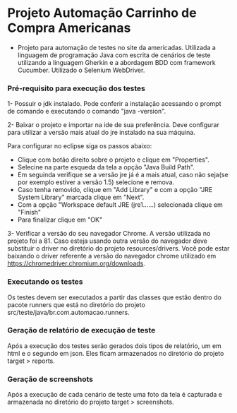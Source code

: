 # Projeto Automação Carrinho de Compra Americanas

- Projeto para automação de testes no site da americadas. Utilizada a linguagem de programação Java com escrita de cenários de teste utilizando a linguagem Gherkin e a abordagem BDD com framework Cucumber. Utilizado o Selenium WebDriver. 

### Pré-requisito para execução dos testes

1- Possuir o jdk instalado. Pode conferir a instalação acessando o prompt de comando e executando o comando "java -version".

2- Baixar o projeto e importar na ide de sua preferência. Deve configurar para utilizar a versão mais atual do jre instalado na sua máquina.

Para configurar no eclipse siga os passos abaixo:
  - Clique com botão direito sobre o projeto e clique em "Properties".
  - Selecine na parte esqueda da tela a opção "Java Build Path".
  - Em seguinda verifique se a versão jre já é a mais atual, caso não seja(se por exemplo estiver a versão 1.5) selecione e remova.
  - Caso tenha removido, clique em "Add Library" e com a opção "JRE System Library" marcada clique em "Next".
  - Com a opção "Workspace default JRE (jre1......) selecionada clique em "Finish" 
  - Para finalizar clique em "OK"

3- Verificar a versão do seu navegador Chrome. A versão utilizada no projeto foi a 81. Caso esteja usando outra versão do navegador deve substituir o driver no diretório do projeto resources/drivers.
Você pode estar baixando o driver referente a versão do navegador chrome utilizado em https://chromedriver.chromium.org/downloads.

### Executando os testes
Os testes devem ser executados a partir das classes que estão dentro do pacote runners que está no diretório do projeto src/teste/java/br.com.automacao.runners.

### Geração de relatório de execução de teste 
Após a execução dos testes serão gerados dois tipos de relatório, um em html e o segundo em json. Eles ficam armazenados no diretório do projeto target > reports.

### Geração de screenshots 
Após a execução de cada cenário de teste uma foto da tela é capturada e armazenada
no diretório do projeto target > screenshots.